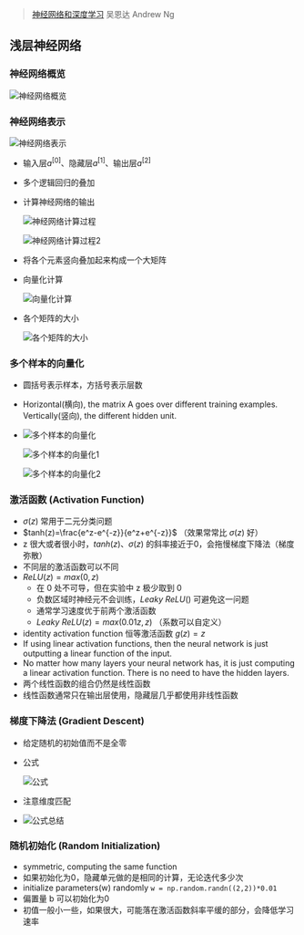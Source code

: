 > [神经网络和深度学习](http://mooc.study.163.com/course/deeplearning_ai-2001281002)
> 吴恩达 Andrew Ng

## 浅层神经网络

### 神经网络概览

![神经网络概览](神经网络概览.png)

### 神经网络表示

![神经网络表示](神经网络表示.png)

- 输入层$a^{[0]}$、隐藏层$a^{[1]}$、输出层$a^{[2]}$ 

- 多个逻辑回归的叠加

- 计算神经网络的输出 

  ![神经网络计算过程](神经网络计算过程.png)

   ![神经网络计算过程2](神经网络计算过程2.png) 

- 将各个元素竖向叠加起来构成一个大矩阵

- 向量化计算 

  ![向量化计算](向量化计算.png)

- 各个矩阵的大小 

  ![各个矩阵的大小](各个矩阵的大小.png)

### 多个样本的向量化

- 圆括号表示样本，方括号表示层数
- Horizontal(横向), the matrix A goes over different training examples. Vertically(竖向), the different hidden unit.
- ![多个样本的向量化](多个样本的向量化.png) 

  ![多个样本的向量化1](公式.png)

  ![多个样本的向量化2](多个样本的向量化2.png) 

### 激活函数 (Activation Function)

- $\sigma(z)$ 常用于二元分类问题
- $tanh(z)=\frac{e^z-e^{-z}}{e^z+e^{-z}}$ （效果常常比 $\sigma(z)$ 好）
- z 很大或者很小时，$tanh(z)、\sigma(z)$ 的斜率接近于0，会拖慢梯度下降法（梯度弥散）
- 不同层的激活函数可以不同
- $ReLU(z)=max(0,z)$ 
  - 在 0 处不可导，但在实验中 z 极少取到 0
  - 负数区域时神经元不会训练，$Leaky\ ReLU()$ 可避免这一问题
  - 通常学习速度优于前两个激活函数
  - $Leaky\ ReLU(z)=max(0.01z,z)$ （系数可以自定义）
- identity activation function 恒等激活函数 $g(z)=z$ 
- If using linear activation functions, then the neural network is just outputting a linear function of the input. 
- No matter how many layers your neural network has, it is just computing a linear activation function. There is no need to have the hidden layers.
- 两个线性函数的组合仍然是线性函数
- 线性函数通常只在输出层使用，隐藏层几乎都使用非线性函数

### 梯度下降法 (Gradient Descent)

- 给定随机的初始值而不是全零

- 公式

  ![公式](公式.png)

- 注意维度匹配

- ![公式总结](公式总结.png)


### 随机初始化 (Random Initialization)

- symmetric, computing the same function
- 如果初始化为0，隐藏单元做的是相同的计算，无论迭代多少次
- initialize parameters(w) randomly `w = np.random.randn((2,2))*0.01` 
- 偏置量 b 可以初始化为0
- 初值一般小一些，如果很大，可能落在激活函数斜率平缓的部分，会降低学习速率










